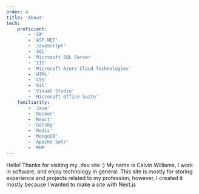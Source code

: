 ```yaml
---
order: 4
title: 'About'
tech:
    proficient:
        - 'C#'
        - 'ASP.NET'
        - 'JavaScript'
        - 'SQL'
        - 'Microsoft SQL Server'
        - 'IIS'
        - 'Microsoft Azure Cloud Technologies'
        - 'HTML'
        - 'CSS'
        - 'Git'
        - 'Visual Studio'
        - 'Microsoft Office Suite'
    familiarity:
        - 'Java'
        - 'Docker'
        - 'React'
        - 'Gatsby'
        - 'Redis'
        - 'MongoDB'
        - 'Apache Solr'
        - 'PHP'
---
```


Hello! Thanks for visiting my .dev site :) My name is Calvin Williams, I work in software, and enjoy technology in general.
This site is mostly for storing experience and projects related to my profession, however, I created it mostly because I wanted to make a site with Next.js